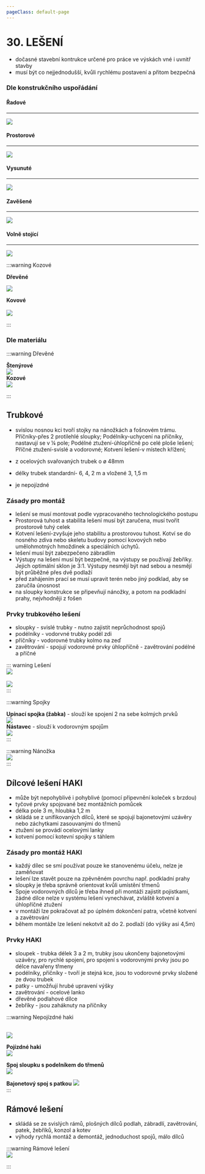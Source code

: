 ```yaml
---
pageClass: default-page
---
```


# 30. LEŠENÍ

- dočasné stavební kontrukce určené pro práce ve výskách vné i uvnitř stavby
- musí být co nejjednodušší, kvůli rychlému postavení a přitom bezpečná

### Dle konstrukčního uspořádání

#### Řadové
---
<img class="centered_image" src="/images/pos/30/radove.jpg" />

#### Prostorové
---
<img class="centered_image" src="/images/pos/30/prostor.jpg" />

#### Vysunuté
---
<img class="centered_image" src="/images/pos/30/vysunuta.jpg" />

#### Zavěšené
---
<img class="centered_image" src="/images/pos/30/zavesena.jpg" />

#### Volně stojící
---
<img class="centered_image" src="/images/pos/30/zebrikove.jpg" />

:::warning Kozové

**Dřevěné**
<br>

<img class="centered_image" src="/images/pos/30/12.jpg" />
<br>

**Kovové**
<br>  
<img class="centered_image" src="/images/pos/30/kozlikove..jpg" />
<br>

:::

### Dle materiálu

:::warning Dřevěné

**Štenýrové**
<br>
<img class="centered_image" src="/images/pos/30/6.jpg" />
<br>
**Kozové**
<br>
<img class="centered_image" src="/images/pos/30/10.jpg" />
<br>

:::

## Trubkové

- svislou nosnou kci tvoří stojky na nánožkách a fošnovém trámu. Příčníky-přes 2 protilehlé sloupky; Podélníky-uchycení na příčníky, nastavují se v ¼ pole; Podélné ztužení-úhlopříčně po celé ploše lešení; Příčné ztužení-svislé a vodorovné; Kotvení lešení-v místech křížení;

- z ocelových svařovaných trubek o ø 48mm
- délky trubek standardní- 6, 4, 2 m a vložené 3, 1,5 m
- je nepojízdné

### Zásady pro montáž

- lešení se musí montovat podle vypracovaného technologického postupu
- Prostorová tuhost a stabilita lešení musí být zaručena, musí tvořit prostorově tuhý celek
- Kotvení lešení-zvyšuje jeho stabilitu a prostorovou tuhost. Kotví se do nosného zdiva nebo skeletu budovy pomocí kovových nebo umělohmotných hmoždinek a speciálních úchytů.
- lešení musí být zabezpečeno zábradlím
- Výstupy na lešení musí být bezpečné, na výstupy se používají žebříky. Jejich optimální sklon je 3:1. Výstupy nesmějí být nad sebou a nesmějí být průběžné přes dvě podlaží
- před zahájením prací se musí upravit terén nebo jiný podklad, aby se zaručila únosnost
- na sloupky konstrukce se připevňují nánožky, a potom na podkladní prahy, nejvhodněji z fošen

### Prvky trubkového lešení

- sloupky - svislé trubky - nutno zajistit neprůchodnost spojů
- podélníky - vodorvné trubky podél zdi
- příčníky - vodorovné trubky kolmo na zeď
- zavětrování - spojují vodorovné prvky úhlopříčně - zavětrování podélné a příčné

::: warning Lešení
<br>
<img class="centered_image" src="/images/pos/30/2.jpg" />  
<br>
<img class="centered_image" src="/images/pos/30/35.jpg" />
<br>
:::

:::warning Spojky

**Upínací spojka (žabka)** - slouží ke spojení 2 na sebe kolmých prvků
<br>
<img class="centered_image" src="/images/pos/30/spojka1.jpg" />
<br>
**Nástavec** - slouží k vodorovným spojům
<br>
<img class="centered_image" src="/images/pos/30/nastavec.jpg" />
<br>
:::

:::warning Nánožka
<br>
<img class="centered_image" src="/images/pos/30/nanozka.jpg" />
<br>
:::

## Dílcové lešení HAKI

- může být nepohyblivé i pohyblivé (pomocí připevnění koleček s brzdou)
- tyčové prvky spojované bez montážních pomůcek
- délka pole 3 m, hloubka 1,2 m
- skládá se z unifikovaných dílců, které se spojují bajonetovými uzávěry nebo záchytkami zasouvanými do třmenů
- ztužení se provádí ocelovými lanky
- kotvení pomocí kotevní spojky s táhlem

### Zásady pro montáž HAKI

- každý dílec se smí používat pouze ke stanovenému účelu, nelze je zaměňovat
- lešení lze stavět pouze na zpěvněném povrchu např. podkladní prahy
- sloupky je třeba správně orientovat kvůli umístění třmenů
- Spoje vodorovných dílců je třeba ihned při montáži zajistit pojistkami, žádné dílce nelze v systému lešení vynechávat, zvláště kotvení a úhlopříčné ztužení
- v montáži lze pokračovat až po úplném dokončení patra, včetně kotvení a zavětrování
- během montáže lze lešení nekotvit až do 2. podlaží (do výšky asi 4,5m)

### Prvky HAKI

- sloupek - trubka délek 3 a 2 m, trubky jsou ukončeny bajonetovými uzávěry, pro rychlé spojení, pro spojení s vodorovnými prvky jsou po délce navařeny třmeny
- podélníky, přičníky - tvoří je stejná kce, jsou to vodorovné prvky složené ze dvou trubek
- patky - umožňují hrubé upravení výšky
- zavětrování - ocelové lanko
- dřevěné podlahové dílce
- žebříky - jsou zaháknuty na příčníky

:::warning Nepojízdné haki

<br>
<img class="centered_image" src="/images/pos/30/haki.jpg" />
<br>

**Pojízdné haki**
<br>
<img class="centered_image" src="/images/pos/30/pojizdne.jpg" />

**Spoj sloupku s podelníkem do třmenů**
<br>
<img class="centered_image" src="/images/pos/30/spojhaki.jpg" />
<br>

**Bajonetový spoj s patkou**
<img class="centered_image" src="/images/pos/30/bajonet.jpg" />
<br>
:::

## Rámové lešení

- skládá se ze svislých rámů, plošných dílců podlah, zábradlí, zavětrování, patek, žebříků, konzol a kotev
- výhody rychlá montáž a demontáž, jednoduchost spojů, málo dílců

:::warning Rámové lešení
<br>
<img class="centered_image" src="/images/pos/30/ramove.jpg" />
<br>

:::
